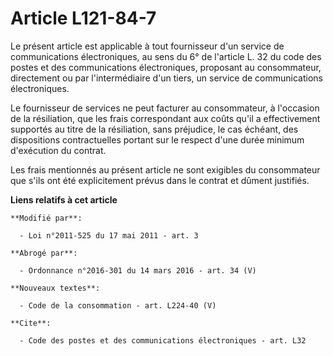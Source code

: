 # Article L121-84-7

Le présent article est applicable à tout fournisseur d'un service de communications électroniques, au sens du 6° de l'article
L. 32 du code des postes et des communications électroniques, proposant au consommateur, directement ou par l'intermédiaire
d'un tiers, un service de communications électroniques. 

Le fournisseur de services ne peut facturer au consommateur, à l'occasion de la résiliation, que les frais correspondant aux
coûts qu'il a effectivement supportés au titre de la résiliation, sans préjudice, le cas échéant, des dispositions
contractuelles portant sur le respect d'une durée minimum d'exécution du contrat. 

Les frais mentionnés au présent article ne sont exigibles du consommateur que s'ils ont été explicitement prévus dans le
contrat et dûment justifiés.

**Liens relatifs à cet article**

	**Modifié par**:

	  - Loi n°2011-525 du 17 mai 2011 - art. 3

	**Abrogé par**:

	  - Ordonnance n°2016-301 du 14 mars 2016 - art. 34 (V)

	**Nouveaux textes**:

	  - Code de la consommation - art. L224-40 (V)

	**Cite**:

	  - Code des postes et des communications électroniques - art. L32
